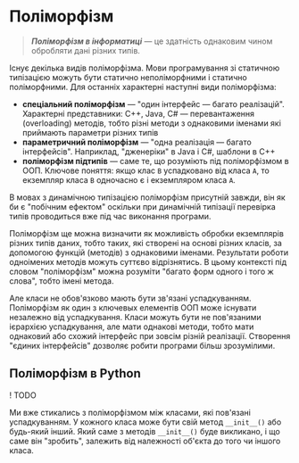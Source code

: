 # Поліморфізм

> ***Поліморфізм в інформатиці*** — це здатність однаковим чином обробляти
дані різних типів.

Існує декілька видів поліморфізма. Мови програмування зі статичною типізацією можуть бути статично неполіморфними і статично поліморфними. Для останніх характерні наступні види поліморфізма:

- **спеціальний поліморфізм** — "один інтерфейс — багато реалізацій". Характерні представники: C++, Java, C# — перевантаження (overloading) методів, тобто різні методи з однаковими іменами які приймають параметри різних типів
- **параметричний поліморфізм** — "одна реалізація — багато інтерфейсів". Наприклад, "дженеріки" в Java і C#, шаблони в C++
- **поліморфізм підтипів** — саме те, що розуміють під поліморфізмом в ООП. Ключове поняття: якщо клас `B` успадковано від класа `A`, то екземпляр класа `B` одночасно є і екземпляром класа `A`.

В мовах з динамічною типізацією поліморфізм присутній завжди, він як би є "побічним ефектом" оскільки при динамічній типізації перевірка типів проводиться вже під час виконання програми.

Поліморфізм ще можна визначити як можливість обробки екземплярів різних типів даних, тобто таких, які створені на основі різних класів, за допомогою функцій (методів) з однаковими іменами. Результати роботи одноімених методів можуть суттєво відрізнятись. В цьому контексті під словом "поліморфізм" можна розуміти "багато форм одного і того ж слова", тобто імені метода.


Але класи не обов'язково мають бути зв'язані успадкуванням. Поліморфізм як один з ключевых елементів ООП може існувати незалежно від успадкування. Класи можуть бути не пов'язаними ієрархією успадкування, але мати однакові методи, тобто мати однаковий або схожий інтерфейс при зовсім різній реалізації. Створення "єдиних інтерфейсів" дозволяє робити програми більш зрозумілими.


## Поліморфізм в Python

! TODO

Ми вже стикались з поліморфізмом між класами, які пов'язані успадкуванням. У кожного класа може бути свій метод `__init__()` або будь-який інший. Який саме з методів `__init__()` буде викликано, і що саме він "зробить", залежить від належності об'єкта до того чи іншого класа.
